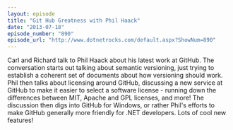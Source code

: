 ```yaml
---
layout: episode
title: "Git Hub Greatness with Phil Haack"
date: "2013-07-18"
episode_number: "890"
episode_url: "http://www.dotnetrocks.com/default.aspx?ShowNum=890"
---
```


Carl and Richard talk to Phil Haack about his latest work at GitHub. The conversation starts out talking about semantic versioning, just trying to establish a coherent set of documents about how versioning should work. Phil then talks about licensing around GitHub, discussing a new service at GitHub to make it easier to select a software license - running down the differences between MIT, Apache and GPL licenses, and more! The discussion then digs into GitHub for Windows, or rather Phil's efforts to make GitHub generally more friendly for .NET developers. Lots of cool new features!
